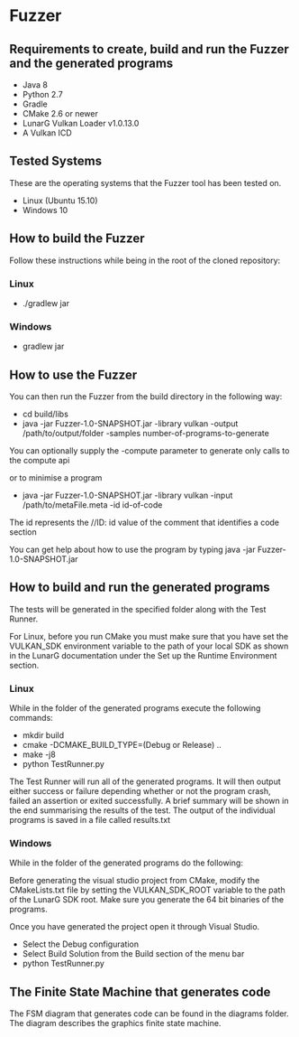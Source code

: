 Fuzzer
=======
Requirements to create, build and run the Fuzzer and the generated programs
---------------------------------------------------------------------------
* Java 8
* Python 2.7
* Gradle
* CMake 2.6 or newer
* LunarG Vulkan Loader v1.0.13.0
* A Vulkan ICD

Tested Systems
--------------
These are the operating systems that the Fuzzer tool has been tested on.

* Linux (Ubuntu 15.10)
* Windows 10

How to build the Fuzzer
-----------------------
Follow these instructions while being in the root of the cloned repository:

### Linux
* ./gradlew jar

### Windows
* gradlew jar

How to use the Fuzzer
---------------------
You can then run the Fuzzer from the build directory in the following way:

* cd build/libs
* java -jar Fuzzer-1.0-SNAPSHOT.jar -library vulkan -output /path/to/output/folder -samples number-of-programs-to-generate

You can optionally supply the -compute parameter to generate only calls to the compute api

or to minimise a program

* java -jar Fuzzer-1.0-SNAPSHOT.jar -library vulkan -input /path/to/metaFile.meta -id id-of-code

The id represents the //ID: id value of the comment that identifies a code section

You can get help about how to use the program by typing java -jar Fuzzer-1.0-SNAPSHOT.jar


How to build and run the generated programs
-------------------------------------------
The tests will be generated in the specified folder along with the Test Runner.

For Linux, before you run CMake you must make sure that you have set the VULKAN_SDK
environment variable to the path of your local SDK as shown in the LunarG documentation
under the Set up the Runtime Environment section.

### Linux
While in the folder of the generated programs execute the following commands:

* mkdir build
* cmake -DCMAKE_BUILD_TYPE=(Debug or Release) ..
* make -j8
* python TestRunner.py

The Test Runner will run all of the generated programs.
It will then output either success or failure depending whether or not the
program crash, failed an assertion or exited successfully. A brief summary will
be shown in the end summarising the results of the test. The output of the
individual programs is saved in a file called results.txt

### Windows
While in the folder of the generated programs do the following:

Before generating the visual studio project from CMake, modify the CMakeLists.txt
file by setting the VULKAN_SDK_ROOT variable to the path of the LunarG SDK root.
Make sure you generate the 64 bit binaries of the programs.

Once you have generated the project open it through Visual Studio.

* Select the Debug configuration
* Select Build Solution from the Build section of the menu bar
* python TestRunner.py

The Finite State Machine that generates code
-----------
The FSM diagram that generates code can be found in the diagrams folder.
The diagram describes the graphics finite state machine.